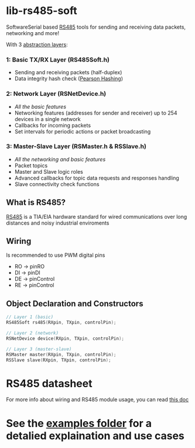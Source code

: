 # lib-rs485-soft
SoftwareSerial based [RS485](#what-is-rs485) tools for sending and receiving data packets, networking and more!

With 3 [abstraction layers](https://en.wikipedia.org/wiki/Abstraction_layer):

### 1: Basic TX/RX Layer (RS485Soft.h)
- Sending and receiving packets (half-duplex)
- Data integrity hash check ([Pearson Hashing](https://en.wikipedia.org/wiki/Pearson_hashing))

### 2: Network Layer (RSNetDevice.h)
- *All the basic features*
- Networking features (addresses for sender and receiver) up to 254 devices in a single network
- Callbacks for incoming packets
- Set intervals for periodic actions or packet broadcasting

### 3: Master-Slave Layer (RSMaster.h & RSSlave.h)
- *All the networking and basic features*
- Packet topics
- Master and Slave logic roles
- Advanced callbacks for topic data requests and responses handling
- Slave connectivity check functions

## What is RS485?
[RS485](https://en.wikipedia.org/wiki/RS-485) is a TIA/EIA hardware standard for wired communications over long distances and noisy industrial enviroments

## Wiring
Is recommended to use PWM digital pins
 * RO -> pinRO
 * DI -> pinDI
 * DE -> pinControl
 * RE -> pinControl

## Object Declaration and Constructors
```c++
// Layer 1 (basic)
RS485Soft rs485(RXpin, TXpin, controlPin);

// Layer 2 (network)
RSNetDevice device(RXpin, TXpin, controlPin);

// Layer 3 (master-slave)
RSMaster master(RXpin, TXpin, controlPin);
RSSlave slave(RXpin, TXpin, controlPin);
```

# RS485 datasheet
For more info about wiring and RS485 module usage, you can read [this doc](https://github.com/Rafdal/lib-rs485-soft/blob/main/MAX485%20Module%205V%20logic%20TTL%20to%20RS-485.pdf)


# See the [examples folder](https://github.com/Rafdal/lib-rs485-soft/tree/main/examples) for a detalied explaination and use cases
